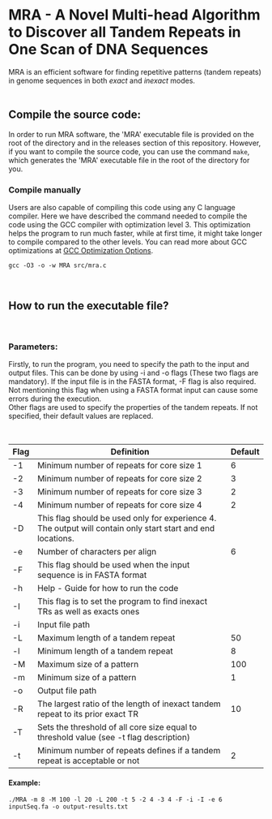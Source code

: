 # MRA - A Novel Multi-head Algorithm to Discover all Tandem Repeats in One Scan of DNA Sequences
MRA is an efficient software for finding repetitive patterns (tandem repeats) in genome sequences in both *exact* and *inexact* modes.
<br>
<br>
## **Compile the source code**:
In order to run MRA software, the 'MRA' executable file is provided on the root of the directory and in the releases section of this repository. However, if you want to compile the source code, you can use the command ```make```, which generates the 'MRA' executable file in the root of the directory for you.
### **Compile manually** 
Users are also capable of compiling this code using any C language compiler. Here we have described the command needed to compile the code using the GCC compiler with optimization level 3. This optimization helps the program to run much faster, while at first time, it might take longer to compile compared to the other levels. You can read more about GCC optimizations at [GCC Optimization Options]('https://gcc.gnu.org/onlinedocs/gcc/Optimize-Options.html').

```
gcc -O3 -o -w MRA src/mra.c
```

<br>

## **How to run the executable file?**
<br>

### **Parameters**:
Firstly, to run the program, you need to specify the path to the input and output files. This can be done by using -i and -o flags (These two flags are mandatory). If the input file is in the FASTA format, -F flag is also required. Not mentioning this flag when using a FASTA format input can cause some errors during the execution.\
Other flags are used to specify the properties of the tandem repeats. If not specified, their default values are replaced.

<br>

| Flag | Definition                                                                                                  | Default |
|------|-------------------------------------------------------------------------------------------------------------|---------|
|  -1  | Minimum number of repeats for core size 1                                                                   |    6    |
|  -2  | Minimum number of repeats for core size 2                                                                   |    3    |
|  -3  | Minimum number of repeats for core size 3                                                                   |    2    |
|  -4  | Minimum number of repeats for core size 4                                                                   |    2    |
|  -D  | This flag should be used only for experience 4. The output will contain only start start and end locations. |         |
|  -e  | Number of characters per align                                                                              |    6    |
|  -F  | This flag should be used when the input sequence is in FASTA format                                         |         |
|  -h  | Help - Guide for how to run the code                                                                        |         |
|  -I  | This flag is to set the program to find inexact TRs as well as exacts ones                                  |         |
|  -i  | Input file path                                                                                             |         |
|  -L  | Maximum length of a tandem repeat                                                                           |    50   |
|  -l  | Minimum length of a tandem repeat                                                                           |    8    |
|  -M  | Maximum size of a pattern                                                                                   |   100   |
|  -m  | Minimum size of a pattern                                                                                   |    1    |
|  -o  | Output file path                                                                                            |         |
|  -R  | The largest ratio of the length of inexact tandem repeat to its prior exact TR                              |    10   |
|  -T  | Sets the threshold of all core size equal to threshold value (see -t flag description)                      |         |
|  -t  | Minimum number of repeats defines if a tandem repeat is acceptable or not                                   |    2    |

#### **Example**:
```
./MRA -m 8 -M 100 -l 20 -L 200 -t 5 -2 4 -3 4 -F -i -I -e 6 inputSeq.fa -o output-results.txt
```

